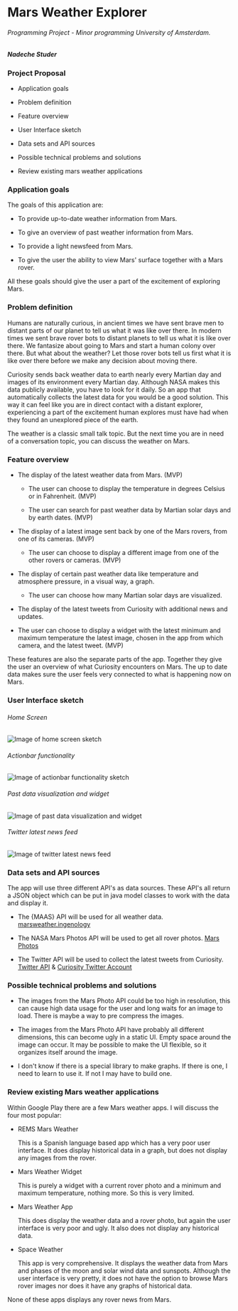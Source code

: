 # Mars Weather Explorer
###### Programming Project - Minor programming University of Amsterdam.
##### Nadeche Studer

### Project Proposal

- Application goals
- Problem definition
- Feature overview
- User Interface sketch
- Data sets and API sources
- Possible technical problems and solutions
- Review existing mars weather applications

### Application goals
The goals of this application are:
- To provide up-to-date weather information from Mars.
- To give an overview of past weather information from Mars.
- To provide a light newsfeed from Mars.
- To give the user the ability to view Mars' surface together with a Mars rover.

All these goals should give the user a part of the excitement of exploring Mars. 

### Problem definition
Humans are naturally curious, in ancient times we have sent brave men to distant parts of our planet to tell us what it was like over there. In modern times we sent brave rover bots to distant planets to tell us what it is like over there. We fantasize about going to Mars and start a human colony over there. But what about the weather? Let those rover bots tell us first what it is like over there before we make any decision about moving there. 
Curiosity sends back weather data to earth nearly every Martian day and images of its environment every Martian day. Although NASA makes this data publicly available, you have to look for it daily. So an app that automatically collects the latest data for you would be a good solution. This way it can feel like you are in direct contact with a distant explorer, experiencing a part of the excitement human explores must have had when they found an unexplored piece of the earth.

The weather is a classic small talk topic. But the next time you are in need of a conversation topic, you can discuss the weather on Mars.
### Feature overview
- The display of the latest weather data from Mars. (MVP)
	- The user can choose to display the temperature in degrees Celsius or in Fahrenheit. (MVP)
	- The user can search for past weather data by Martian solar days and by earth dates. (MVP)
- The display of a latest image sent back by one of the Mars rovers, from one of its cameras. (MVP)
	- The user can choose to display a different image from one of the other rovers or cameras. (MVP)
- The display of certain past weather data like temperature and atmosphere pressure, in a visual way, a graph. 
	- The user can choose how many Martian solar days are visualized. 
- The display of the latest tweets from Curiosity with additional news and updates.
- The user can choose to display a widget with the latest minimum and maximum temperature the latest image, chosen in the app from which camera, and the latest tweet. (MVP)

These features are also the separate parts of the app. Together they give the user an overview of what Curiosity encounters on Mars. The up to date data makes sure the user feels very connected to what is happening now on Mars. 
### User Interface sketch
###### Home Screen
![Image of home screen sketch](doc/sketch_homescreen.jpg)
###### Actionbar functionality
![Image of actionbar functionality sketch](doc/sketch_actionbar_functionality.jpg)
###### Past data visualization and widget
![Image of past data visualization and widget](doc/sketch_past_datavisualisation-widget.jpg)
###### Twitter latest news feed
![Image of twitter latest news feed](doc/sketch_twitter_news.jpg)
### Data sets and API sources
The app will use three different API's as data sources. These API's all return a JSON object which can be put in java model classes to work with the data and display it.
- The {MAAS} API will be used for all weather data. [marsweather.ingenology](http://marsweather.ingenology.com/)
- The NASA Mars Photos API will be used to get all rover photos. [Mars Photos](https://api.nasa.gov/api.html#MarsPhotos)
- The Twitter API will be used to collect the latest tweets from Curiosity. [Twitter API](https://dev.twitter.com/rest/public) & [Curiosity Twitter Account](https://twitter.com/marscuriosity)

### Possible technical problems and solutions
- The images from the Mars Photo API could be too high in resolution, this can cause high data usage for the user and long waits for an image to load. There is maybe a way to pre compress the images.
- The images from the Mars Photo API have probably all different dimensions, this can become ugly in a static UI. Empty space around the image can occur. It may be possible to make the UI flexible, so it organizes itself around the image.
- I don't know if there is a special library to make graphs. If there is one, I need to learn to use it. If not I may have to build one.

### Review existing Mars weather applications
Within Google Play there are a few Mars weather apps. I will discuss the four most popular:
- REMS Mars Weather
	This is a Spanish language based app which has a very poor user interface. It does display historical data in a graph, but does not display any images from the rover.
- Mars Weather Widget
	This is purely a widget with a current rover photo and a minimum and maximum temperature, nothing more. So this is very limited.
- Mars Weather App
	This does display the weather data and a rover photo, but again the user interface is very poor and ugly. It also does not display any historical data.
- Space Weather
	This app is very comprehensive. It displays the weather data from Mars and phases of the moon and solar wind data and sunspots. Although the user interface is very pretty, it does not have the option to browse Mars rover images nor does it have any graphs of historical data.

None of these apps displays any rover news from Mars.
